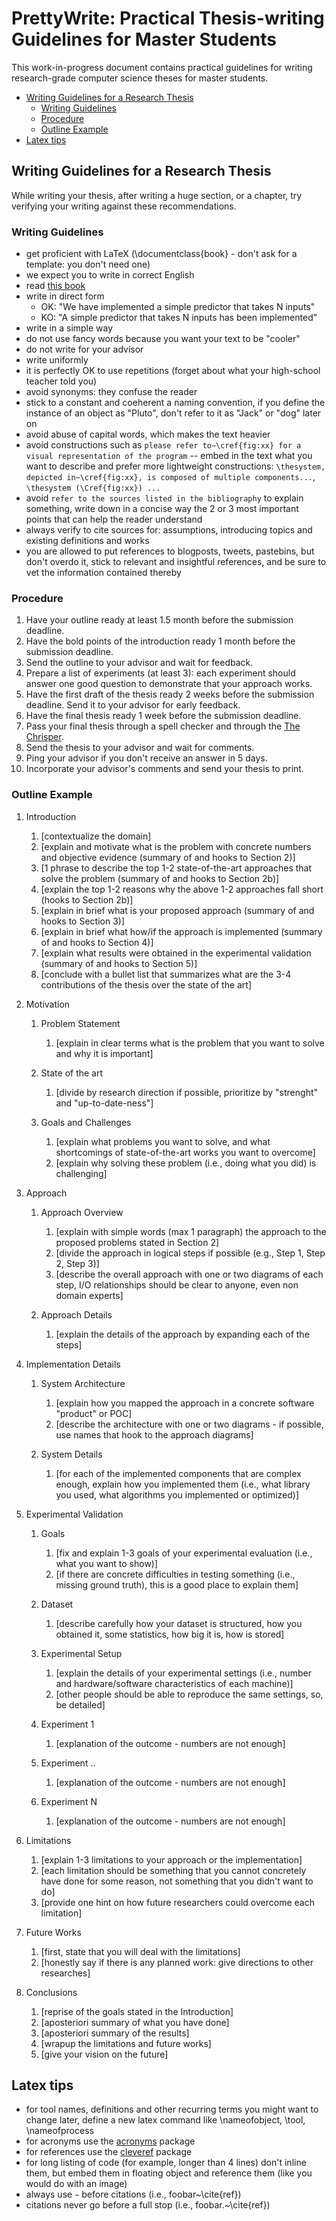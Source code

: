 # PrettyWrite: Practical Thesis-writing Guidelines for Master Students

This work-in-progress document contains practical guidelines for writing
research-grade computer science theses for master students.

  * [Writing Guidelines for a Research Thesis](#writing-guidelines-for-a-research-thesis)
    + [Writing Guidelines](#writing-guidelines)
    + [Procedure](#procedure)
    + [Outline Example](#outline-example)
  * [Latex tips](#latex-tips)

## Writing Guidelines for a Research Thesis

While writing your thesis, after writing a huge section, or a chapter, try verifying your writing against these recommendations.

### Writing Guidelines

- get proficient with LaTeX (\documentclass{book} - don't ask for a template: you don't need one)
- we expect you to write in correct English
- read [this book](http://www.amazon.com/BUGS-Writing-Revised-Edition-Debugging/dp/020137921X/ref=sr_1_fkmr0_1?ie=UTF8&qid=1392997697&sr=8-1-fkmr0&keywords=lynn+dupree+debugging+prose)
- write in direct form
    - OK: "We have implemented a simple predictor that takes N inputs"
    - KO: "A simple predictor that takes N inputs has been implemented"
- write in a simple way
- do not use fancy words because you want your text to be "cooler"
- do not write for your advisor
- write uniformly
- it is perfectly OK to use repetitions (forget about what your high-school teacher told you)
- avoid synonyms: they confuse the reader
- stick to a constant and coeherent a naming convention, if you define the instance of an object as "Pluto", don't refer to it as "Jack" or "dog" later on
- avoid abuse of capital words, which makes the text heavier
- avoid constructions such as ``please refer to~\cref{fig:xx} for a visual representation of the program`` -- embed in the text what you want to describe and prefer more lightweight constructions: ``\thesystem, depicted in~\cref{fig:xx}, is composed of multiple components...``, ``\thesystem (\Cref{fig:xx}) ...``
- avoid ``refer to the sources listed in the bibliography`` to explain something, write down in a concise way the 2 or 3 most important points that can help the reader understand
- always verify to cite sources for: assumptions, introducing topics and existing definitions and works
- you are allowed to put references to blogposts, tweets, pastebins, but don't overdo it, stick to relevant and insightful references, and be sure to vet the information contained thereby

### Procedure

1. Have your outline ready at least 1.5 month before the submission deadline.
2. Have the bold points of the introduction ready 1 month before the submission deadline.
3. Send the outline to your advisor and wait for feedback.
4. Prepare a list of experiments (at least 3): each experiment should answer one good question to demonstrate that your approach works.
5. Have the first draft of the thesis ready 2 weeks before the submission deadline. Send it to your advisor for early feedback.
6. Have the final thesis ready 1 week before the submission deadline.
7. Pass your final thesis through a spell checker and through the [The Chrisper](https://github.com/invernizzi/chrisper).
8. Send the thesis to your advisor and wait for comments.
9. Ping your advisor if you don't receive an answer in 5 days.
10. Incorporate your advisor's comments and send your thesis to print.

### Outline Example

1. Introduction
    1. [contextualize the domain]
    2. [explain and motivate what is the problem with concrete numbers and objective evidence (summary of and hooks to Section 2)]
    3. [1 phrase to describe the top 1-2 state-of-the-art approaches that solve the problem (summary of and hooks to Section 2b)]
    4. [explain the top 1-2 reasons why the above 1-2 approaches fall short (hooks to Section 2b)]
    5. [explain in brief what is your proposed approach (summary of and hooks to Section 3)]
    6. [explain in brief what how/if the approach is implemented (summary of and hooks to Section 4)]
    7. [explain what results were obtained in the experimental validation (summary of and hooks to Section 5)]
    8. [conclude with a bullet list that summarizes what are the 3-4 contributions of the thesis over the state of the art]

2. Motivation
    1. Problem Statement
        1. [explain in clear terms what is the problem that you want to solve and why it is important]

    2. State of the art
        1. [divide by research direction if possible, prioritize by "strenght" and "up-to-date-ness"]

    3. Goals and Challenges
        1. [explain what problems you want to solve, and what shortcomings of state-of-the-art works you want to overcome]
        2. [explain why solving these problem (i.e., doing what you did) is challenging]

3. Approach
    1. Approach Overview
        1. [explain with simple words (max 1 paragraph) the approach to the proposed problems stated in Section 2]
        2. [divide the approach in logical steps if possible (e.g., Step 1, Step 2, Step 3)]
        3. [describe the overall approach with one or two diagrams of each step, I/O relationships should be clear to anyone, even non domain experts]

    2. Approach Details
        1. [explain the details of the approach by expanding each of the steps]

4. Implementation Details
    1. System Architecture
        1. [explain how you mapped the approach in a concrete software "product" or POC]
        2. [describe the architecture with one or two diagrams - if possible, use names that hook to the approach diagrams]

    2. System Details
        1. [for each of the implemented components that are complex enough, explain how you implemented them (i.e., what library you used, what algorithms you implemented or optimized)]

5. Experimental Validation
    1. Goals
        1. [fix and explain 1-3 goals of your experimental evaluation (i.e., what you want to show)]
        2. [if there are concrete difficulties in testing something (i.e., missing ground truth), this is a good place to explain them]

    2. Dataset
        1. [describe carefully how your dataset is structured, how you obtained it, some statistics, how big it is, how is stored]

    3. Experimental Setup
        1. [explain the details of your experimental settings (i.e., number and hardware/software characteristics of each machine)]
        2. [other people should be able to reproduce the same settings, so, be detailed]

    4. Experiment 1
        1. [explanation of the outcome - numbers are not enough]

    5. Experiment ..
        1. [explanation of the outcome - numbers are not enough]

    6. Experiment N
        1. [explanation of the outcome - numbers are not enough]

6. Limitations
    1. [explain 1-3 limitations to your approach or the implementation]
    2. [each limitation should be something that you cannot concretely have done for some reason, not something that you didn't want to do]
    3. [provide one hint on how future researchers could overcome each limitation]

7. Future Works
    1. [first, state that you will deal with the limitations]
    2. [honestly say if there is any planned work: give directions to other researches]

8. Conclusions
    1. [reprise of the goals stated in the Introduction]
    2. [aposteriori summary of what you have done]
    3. [aposteriori summary of the results]
    4. [wrapup the limitations and future works]
    5. [give your vision on the future]

## Latex tips

 +  for tool names, definitions and other recurring terms you might want to change later, define a new latex command like \nameofobject, \tool, \nameofprocess
 +  for acronyms use the [acronyms]() package
 +  for references use the [cleveref](http://tug.ctan.org/macros/latex/contrib/cleveref/cleveref.pdf) package
 +  for long listing of code (for example, longer than 4 lines) don't inline them, but embed them in floating object and reference them (like you would do with an image)
 + always use `~` before citations (i.e., foobar~\cite{ref})
 + citations never go before a full stop (i.e., foobar.~\cite{ref})
